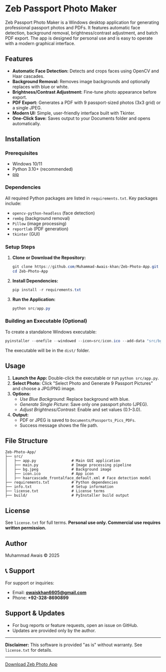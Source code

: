 # Zeb Passport Photo Maker

Zeb Passport Photo Maker is a Windows desktop application for generating professional passport photos and PDFs. It features automatic face detection, background removal, brightness/contrast adjustment, and batch PDF export. The app is designed for personal use and is easy to operate with a modern graphical interface.

## Features

- **Automatic Face Detection:** Detects and crops faces using OpenCV and Haar cascades.
- **Background Removal:** Removes image backgrounds and optionally replaces with blue or white.
- **Brightness/Contrast Adjustment:** Fine-tune photo appearance before export.
- **PDF Export:** Generates a PDF with 9 passport-sized photos (3x3 grid) or a single JPEG.
- **Modern UI:** Simple, user-friendly interface built with Tkinter.
- **One-Click Save:** Saves output to your Documents folder and opens automatically.

## Installation

### Prerequisites
- Windows 10/11
- Python 3.10+ (recommended)
- [pip](https://pip.pypa.io/en/stable/installation/)

### Dependencies
All required Python packages are listed in `requirements.txt`. Key packages include:
- `opencv-python-headless` (face detection)
- `rembg` (background removal)
- `Pillow` (image processing)
- `reportlab` (PDF generation)
- `tkinter` (GUI)

### Setup Steps
1. **Clone or Download the Repository:**
   ```powershell
   git clone https://github.com/Muhammad-Awais-khan/Zeb-Photo-App.git
   cd Zeb-Photo-App
   ```
2. **Install Dependencies:**
   ```powershell
   pip install -r requirements.txt
   ```
3. **Run the Application:**
   ```powershell
   python src/app.py
   ```

### Building an Executable (Optional)
To create a standalone Windows executable:
```powershell
pyinstaller --onefile --windowed --icon=src/icon.ico --add-data "src/bg.jpeg;." --add-data "src/icon.ico;." --add-data "src/haarcascade_frontalface_default.xml;." src/app.py
```
The executable will be in the `dist/` folder.

## Usage
1. **Launch the App:** Double-click the executable or run `python src/app.py`.
2. **Select Photo:** Click "Select Photo and Generate 9 Passport Pictures" and choose a JPG/PNG image.
3. **Options:**
   - *Use Blue Background*: Replace background with blue.
   - *Generate Single Picture*: Save only one passport photo (JPEG).
   - *Adjust Brightness/Contrast*: Enable and set values (0.1–3.0).
4. **Output:**
   - PDF or JPEG is saved to `Documents/Passports_Pics_PDFs`.
   - Success message shows the file path.

## File Structure
```
Zeb-Photo-App/
├── src/
│   ├── app.py                # Main GUI application
│   ├── main.py               # Image processing pipeline
│   ├── bg.jpeg               # Background image
│   ├── icon.ico              # App icon
│   ├── haarcascade_frontalface_default.xml # Face detection model
├── requirements.txt          # Python dependencies
├── info.txt                  # Setup information
├── license.txt               # License terms
├── build/                    # PyInstaller build output
```

## License
See `license.txt` for full terms. **Personal use only. Commercial use requires written permission.**

## Author
Muhammad Awais © 2025

## 📞 Support
For support or inquiries:  
- Email: **owaiskhan6605@gmail.com**  
- Phone: **+92-328-8690899**

## Support & Updates
- For bug reports or feature requests, open an issue on GitHub.
- Updates are provided only by the author.

---
**Disclaimer:** This software is provided "as is" without warranty. See `license.txt` for details.

---
[Download Zeb Photo App](https://github.com/Muhammad-Awais-khan/Zeb-Photo-App/raw/main/AppSetup.exe)
